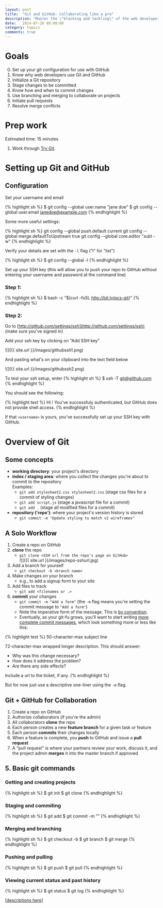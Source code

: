 ```yaml
---
layout: post
title:  "Git and GitHub: Collaborating like a pro"
description: "Master the \"blocking and tackling\" of the web developer's most indispensable, inscrutable tool: Git. Learn how to collaborate with teammates using GitHub."
date:   2014-07-26 09:00:00
category: topics
comments: true
---
```


Goals
=====
0. Set up your git configuration for use with GitHub
1. Know why web developers use Git and GitHub
2. Initialize a Git repository
3. Stage changes to be committed
4. Know how and when to commit changes
5. Use branching and merging to collaborate on projects
6. Initiate pull requests
7. Resolve merge conflicts


Prep work
==========
Estimated time: 15 minutes

1. Work through [Try Git](http://try.github.io).


Setting up Git and GitHub
==========================

Configuration
-------------

Set your username and email

{% highlight sh %}
$ git config --global user.name "jane doe"
$ git config --global user.email janedoe@example.com
{% endhighlight %}

Some more useful settings:

{% highlight sh %}
git config --global push.default current
git config --global merge.defaultToUpstream true
git config --global core.editor "subl -w"
{% endhighlight %}

Verify your details are set with the `-l` flag ("l" for "list")

{% highlight sh %}
$ git config --global -l
{% endhighlight %}

Set up your SSH key (this will allow you to push your repo to GitHub without entering your username and password at the command line)

### Step 1:

{% highlight sh %}
$ bash -c "$(curl -fsSL http://bit.ly/pcs-git)"
{% endhighlight %}

### Step 2:

Go to [http://github.com/settings/ssh](http://github.com/settings/ssh) (make sure you've signed in)

Add your ssh key by clicking on "Add SSH key"

![]({{ site.url }}/images/githubssh1.png)

And pasting what's on your clipboard into the text field below

![]({{ site.url }}/images/githubssh2.png)

To test your ssh setup, enter
{% highlight sh %}
$ ssh -T git@github.com
{% endhighlight %}

You should see the following:

{% highlight text %}
Hi <username>! You've successfuly authenticated, but GitHub
does not provide shell access.
{% endhighlight %}

If that `<username>` is yours, you've successfully set up your SSH key with GitHub.

Overview of Git
================

Some concepts
--------------

* **working directory**: your project's directory
* **index / staging area**: where you collect the changes you're about to commit to the repository<br>
    Examples:
    - `git add stylesheet2.css stylesheet2.css` (stage css files for a commit of styling changes)
    - `git add script.js` (stage a javascript file for a commit)
    - `git add .` (stage all modified files for a commit)
* **repository ('repo')**: where your project's version history is stored
    - `git commit -m "Update styling to match v2 wireframes"`


A Solo Workflow
---------------

1. Create a repo on GitHub
2. **clone** the repo
    - `git clone <SSH url from the repo's page on GitHub>`  
    ![]({{ site.url }}/images/repo-sshurl.jpg)
3. Add a branch for yourself
    - `git checkout -b <branch name>`
4. Make changes on your branch
    - e.g., to add a signup form to your site
5. Add files to track
    - `git add <filenames or .>`
6. **commit** your changes
    - `git commit -m "Add a form"` (the `-m` flag means you're setting the commit message to `"Add a form"`)
    - Note the imperative form of the message. This is [by convention](https://stackoverflow.com/questions/3580013/should-i-use-past-or-present-tense-in-git-commit-messages).
    - Eventually, as your git-fu grows, you'll want to start writing [more complete commit messages](http://robots.thoughtbot.com/5-useful-tips-for-a-better-commit-message), which look something more or less like this:

{% highlight text %}
50-character-max subject line

72-character-max wrapped longer description. This should answer:

* Why was this change necessary?
* How does it address the problem?
* Are there any side effects?

Include a url to the ticket, if any.
{% endhighlight %}

But for now just use a descriptive one-liner using the `-m` flag.

Git + GitHub for Collaboration
--------------------------------

1. Create a repo on GitHub
2. Authorize collaborators (if you're the admin)
3. All collaborators **clone** the repo
4. Each person creates a new **feature branch** for a given task or feature
5. Each person **commits** their changes locally
6. When a feature is complete, you **push** to GitHub and issue a **pull request**
7. A "pull request" is where your partners review your work, discuss it, and the project admin **merges** it into the master branch if approved

## 5. Basic git commands
### Getting and creating projects
{% highlight sh %}
$ git init
$ git clone
{% endhighlight %}

### Staging and commiting
{% highlight sh %}
$ git add <files to stage so they can be committed>
$ git commit -m "<commit message>"
{% endhighlight %}

### Merging and branching
{% highlight sh %}
$ git checkout -b <branch name>
$ git branch
$ git merge <branch name>
{% endhighlight %}

### Pushing and pulling
{% highlight sh %}
$ git push
$ git pull
{% endhighlight %}

### Viewing current status and past history
{% highlight sh %}
$ git status
$ git log
{% endhighlight %}

[[descriptions here](http://gitref.org)]
